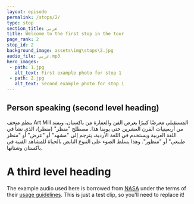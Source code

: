 ```yaml
---
layout: episode
permalink: /stops/2/
type: stop
section_title: عربي
title: Welcome to the first stop in the tour
page_rank: 2
stop_id: 2
background_image: assets\img\stops\2.jpg
audio_file: عربي.mp3
hero_images:
 - path: 1.jpg
   alt_text: First example photo for stop 1
 - path: 2.jpg
   alt_text: Second example photo for stop 1
---
```



## Person speaking (second level heading)

ينظم متحف Art Mill المستقبلي معرضًا كبيرًا يعرض الفن والعمارة من باكستان، ويمتد من أربعينيات القرن العشرين حتى يومنا هذا. مصطلح "منظر" (منظر)، الذي نشأ في اللغة العربية ويستخدم في اللغة الأردية، يترجم إلى "مشهد" أو "عرض" أو "منظر طبيعي" أو "منظور". وهذا يسلط الضوء على التنوع النابض بالحياة للمشاهد الفنية في باكستان وشتاتها.



# A third level heading

The example audio used here is borrowed from [NASA](http://www.nasa.gov/connect/sounds/index.html#Discovery) under the terms of their [usage guidelines](http://www.nasa.gov/multimedia/guidelines/index.html). This is just a test clip, so you'll need to replace it!
